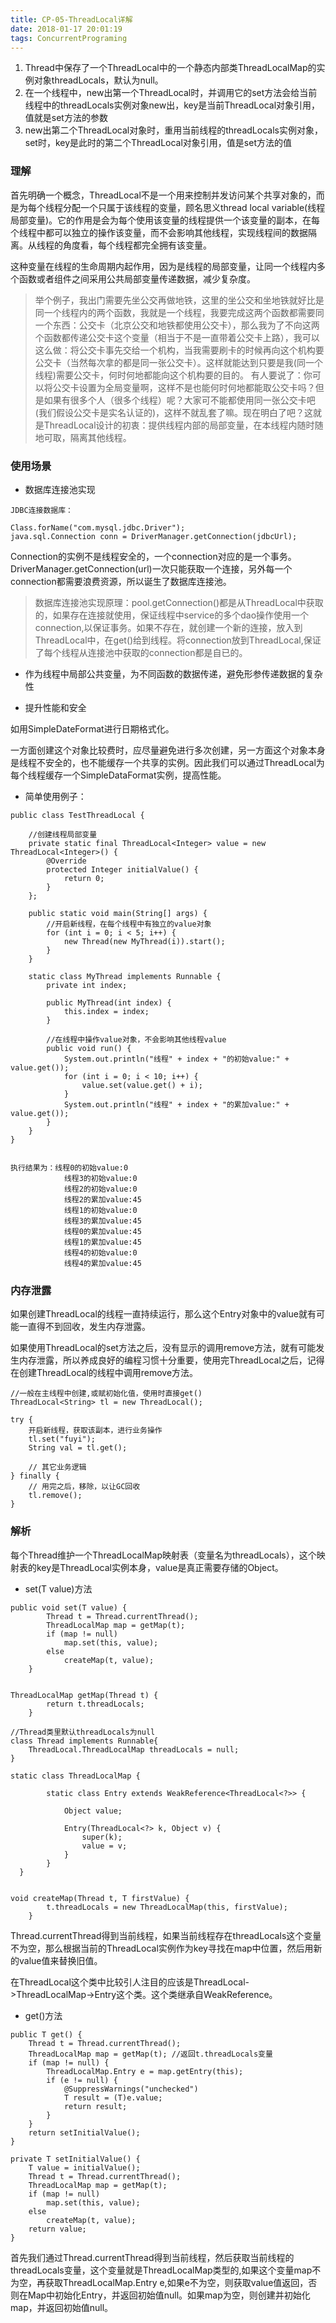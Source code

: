 ```yaml
---
title: CP-05-ThreadLocal详解
date: 2018-01-17 20:01:19
tags: ConcurrentPrograming
---
```



1. Thread中保存了一个ThreadLocal中的一个静态内部类ThreadLocalMap的实例对象threadLocals，默认为null。
2. 在一个线程中，new出第一个ThreadLocal时，并调用它的set方法会给当前线程中的threadLocals实例对象new出，key是当前ThreadLocal对象引用，值就是set方法的参数
3. new出第二个ThreadLocal对象时，重用当前线程的threadLocals实例对象，set时，key是此时的第二个ThreadLocal对象引用，值是set方法的值

### 理解
首先明确一个概念，ThreadLocal不是一个用来控制并发访问某个共享对象的，而是为每个线程分配一个只属于该线程的变量，顾名思义thread local variable(线程局部变量)。它的作用是会为每个使用该变量的线程提供一个该变量的副本，在每个线程中都可以独立的操作该变量，而不会影响其他线程，实现线程间的数据隔离。从线程的角度看，每个线程都完全拥有该变量。

这种变量在线程的生命周期内起作用，因为是线程的局部变量，让同一个线程内多个函数或者组件之间采用公共局部变量传递数据，减少复杂度。

> 举个例子，我出门需要先坐公交再做地铁，这里的坐公交和坐地铁就好比是同一个线程内的两个函数，我就是一个线程，我要完成这两个函数都需要同一个东西：公交卡（北京公交和地铁都使用公交卡），那么我为了不向这两个函数都传递公交卡这个变量（相当于不是一直带着公交卡上路），我可以这么做：将公交卡事先交给一个机构，当我需要刷卡的时候再向这个机构要公交卡（当然每次拿的都是同一张公交卡）。这样就能达到只要是我(同一个线程)需要公交卡，何时何地都能向这个机构要的目的。
有人要说了：你可以将公交卡设置为全局变量啊，这样不是也能何时何地都能取公交卡吗？但是如果有很多个人（很多个线程）呢？大家可不能都使用同一张公交卡吧(我们假设公交卡是实名认证的)，这样不就乱套了嘛。现在明白了吧？这就是ThreadLocal设计的初衷：提供线程内部的局部变量，在本线程内随时随地可取，隔离其他线程。

### 使用场景
* 数据库连接池实现

```
JDBC连接数据库：

Class.forName("com.mysql.jdbc.Driver");
java.sql.Connection conn = DriverManager.getConnection(jdbcUrl);
```
Connection的实例不是线程安全的，一个connection对应的是一个事务。DriverManager.getConnection(url)一次只能获取一个连接，另外每一个connection都需要浪费资源，所以诞生了数据库连接池。

> 数据库连接池实现原理：pool.getConnection()都是从ThreadLocal中获取的，如果存在连接就使用，保证线程中service的多个dao操作使用一个connection,以保证事务。如果不存在，就创建一个新的连接，放入到ThreadLocal中，在get()给到线程。将connection放到ThreadLocal,保证了每个线程从连接池中获取的connection都是自已的。

* 作为线程中局部公共变量，为不同函数的数据传递，避免形参传递数据的复杂性

* 提升性能和安全

如用SimpleDateFormat进行日期格式化。

一方面创建这个对象比较费时，应尽量避免进行多次创建，另一方面这个对象本身是线程不安全的，也不能缓存一个共享的实例。因此我们可以通过ThreadLocal为每个线程缓存一个SimpleDataFormat实例，提高性能。

* 简单使用例子：
```
public class TestThreadLocal {

    //创建线程局部变量
    private static final ThreadLocal<Integer> value = new ThreadLocal<Integer>() {
        @Override
        protected Integer initialValue() {
            return 0;
        }
    };

    public static void main(String[] args) {
        //开启新线程，在每个线程中有独立的value对象
        for (int i = 0; i < 5; i++) {
            new Thread(new MyThread(i)).start();
        }
    }

    static class MyThread implements Runnable {
        private int index;

        public MyThread(int index) {
            this.index = index;
        }

        //在线程中操作value对象，不会影响其他线程value
        public void run() {
            System.out.println("线程" + index + "的初始value:" + value.get());
            for (int i = 0; i < 10; i++) {
                value.set(value.get() + i);
            }
            System.out.println("线程" + index + "的累加value:" + value.get());
        }
    }
}


执行结果为：线程0的初始value:0
            线程3的初始value:0
            线程2的初始value:0
            线程2的累加value:45
            线程1的初始value:0
            线程3的累加value:45
            线程0的累加value:45
            线程1的累加value:45
            线程4的初始value:0
            线程4的累加value:45
```


### 内存泄露
如果创建ThreadLocal的线程一直持续运行，那么这个Entry对象中的value就有可能一直得不到回收，发生内存泄露。

如果使用ThreadLocal的set方法之后，没有显示的调用remove方法，就有可能发生内存泄露，所以养成良好的编程习惯十分重要，使用完ThreadLocal之后，记得在创建ThreadLocal的线程中调用remove方法。

```
//一般在主线程中创建,或赋初始化值，使用时直接get()
ThreadLocal<String> tl = new ThreadLocal();

try {
    开启新线程，获取该副本，进行业务操作
    tl.set("fuyi");
    String val = tl.get();
    
    // 其它业务逻辑
} finally {
    // 用完之后，移除，以让GC回收
    tl.remove();
}

```


### 解析

每个Thread维护一个ThreadLocalMap映射表（变量名为threadLocals），这个映射表的key是ThreadLocal实例本身，value是真正需要存储的Object。

* set(T value)方法
```
public void set(T value) {
        Thread t = Thread.currentThread();
        ThreadLocalMap map = getMap(t);
        if (map != null)
            map.set(this, value);
        else
            createMap(t, value);
    }


ThreadLocalMap getMap(Thread t) {
        return t.threadLocals;
    }

//Thread类里默认threadLocals为null
class Thread implements Runnable{
    ThreadLocal.ThreadLocalMap threadLocals = null;
}

static class ThreadLocalMap {

        static class Entry extends WeakReference<ThreadLocal<?>> {

            Object value;

            Entry(ThreadLocal<?> k, Object v) {
                super(k);
                value = v;
            }
        }
  }


void createMap(Thread t, T firstValue) {
        t.threadLocals = new ThreadLocalMap(this, firstValue);
    }
```
Thread.currentThread得到当前线程，如果当前线程存在threadLocals这个变量不为空，那么根据当前的ThreadLocal实例作为key寻找在map中位置，然后用新的value值来替换旧值。

在ThreadLocal这个类中比较引人注目的应该是ThreadLocal->ThreadLocalMap->Entry这个类。这个类继承自WeakReference。

* get()方法

```
public T get() {
    Thread t = Thread.currentThread();
    ThreadLocalMap map = getMap(t); //返回t.threadLocals变量
    if (map != null) {
        ThreadLocalMap.Entry e = map.getEntry(this);
        if (e != null) {
            @SuppressWarnings("unchecked")
            T result = (T)e.value;
            return result;
        }
    }
    return setInitialValue();
}

private T setInitialValue() {
    T value = initialValue();
    Thread t = Thread.currentThread();
    ThreadLocalMap map = getMap(t);
    if (map != null)
        map.set(this, value);
    else
        createMap(t, value);
    return value;
}
```

首先我们通过Thread.currentThread得到当前线程，然后获取当前线程的threadLocals变量，这个变量就是ThreadLocalMap类型的,如果这个变量map不为空，再获取ThreadLocalMap.Entry e,如果e不为空，则获取value值返回，否则在Map中初始化Entry，并返回初始值null。如果map为空，则创建并初始化map，并返回初始值null。



